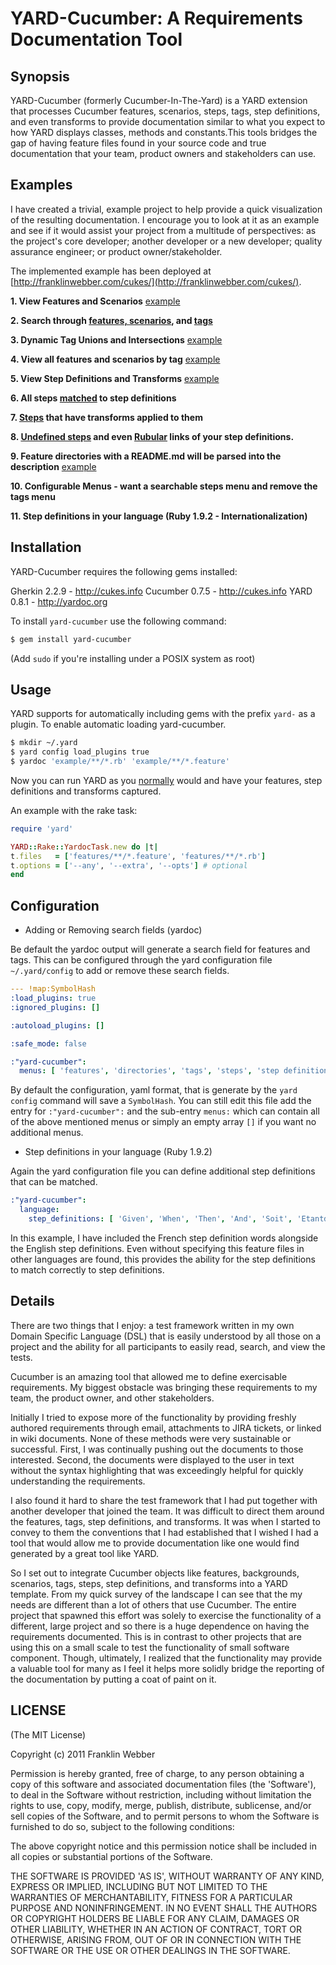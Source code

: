 # YARD-Cucumber: A Requirements Documentation Tool

## Synopsis

YARD-Cucumber (formerly Cucumber-In-The-Yard) is a YARD extension that processes
Cucumber features, scenarios, steps, tags, step definitions, and even transforms
to provide documentation similar to what you expect to how YARD displays
classes, methods and constants.This tools bridges the gap of having feature
files found in your source code and true documentation that your team, product
owners and stakeholders can use.

## Examples

I have created a trivial, example project to help provide a quick
visualization of the resulting documentation. I encourage you to look at it as
an example and see if it would assist your project from a multitude of
perspectives: as the project's core developer; another developer or a new
developer; quality assurance engineer; or product owner/stakeholder.

The implemented example has been deployed at [http://franklinwebber.com/cukes/](http://franklinwebber.com/cukes/).

**1. View Features and Scenarios** [example](http://franklinwebber.com/cukes/requirements.html)

**2. Search through [features, scenarios](http://franklinwebber.com/cukes/feature_list.html), and [tags](http://franklinwebber.com/cukes/tag_list.html)**

**3. Dynamic Tag Unions and Intersections** [example](http://franklinwebber.com/cukes/requirements/tags.html)

**4. View all features and scenarios by tag** [example](http://franklinwebber.com/cukes/requirements/tags/bvt.html)

**5. View Step Definitions and Transforms** [example](http://franklinwebber.com/cukes/requirements/step_transformers.html)

**6. All steps [matched](http://franklinwebber.com/cukes/requirements/step_transformers.html#definition_5-stepdefinition) to step definitions**

**7. [Steps](http://franklinwebber.com/cukes/requirements/step_transformers.html#step_transform7-steptransform) that have transforms applied to them**

**8. [Undefined steps](http://franklinwebber.com/cukes/requirements/step_transformers.html#undefined_steps) and even [Rubular](http://rubular.com/) links of your step definitions.**

**9. Feature directories with a README.md will be parsed into the description** [example](http://franklinwebber.com/cukes/requirements/example/child_feature.html)

**10. Configurable Menus - want a searchable steps menu and remove the tags menu**

**11. Step definitions in your language (Ruby 1.9.2 - Internationalization)**

## Installation

YARD-Cucumber requires the following gems installed:

Gherkin 2.2.9 - http://cukes.info
Cucumber 0.7.5 - http://cukes.info
YARD 0.8.1 - http://yardoc.org

To install `yard-cucumber` use the following command:

```bash
$ gem install yard-cucumber
```

(Add `sudo` if you're installing under a POSIX system as root)

## Usage

YARD supports for automatically including gems with the prefix `yard-`
as a plugin. To enable automatic loading yard-cucumber.

```bash
$ mkdir ~/.yard
$ yard config load_plugins true
$ yardoc 'example/**/*.rb' 'example/**/*.feature'
```

Now you can run YARD as you [normally](https://github.com/lsegal/yard) would and
have your features, step definitions and transforms captured.

An example with the rake task:

```ruby
require 'yard'

YARD::Rake::YardocTask.new do |t|
t.files   = ['features/**/*.feature', 'features/**/*.rb']
t.options = ['--any', '--extra', '--opts'] # optional
end
```


## Configuration

* Adding or Removing search fields (yardoc)

Be default the yardoc output will generate a search field for features and tags.
This can be configured through the yard configuration file `~/.yard/config` to
add or remove these search fields.

```yaml
--- !map:SymbolHash
:load_plugins: true
:ignored_plugins: []

:autoload_plugins: []

:safe_mode: false

:"yard-cucumber":
  menus: [ 'features', 'directories', 'tags', 'steps', 'step definitions' ]
```

By default the configuration, yaml format, that is generate by the `yard config`
command will save a `SymbolHash`. You can still edit this file add the entry for
`:"yard-cucumber":` and the sub-entry `menus:` which can contain all of the above
mentioned menus or simply an empty array `[]` if you want no additional menus.

* Step definitions in your language (Ruby 1.9.2)

Again the yard configuration file you can define additional step definitions
that can be matched.

```yaml
:"yard-cucumber":
  language:
    step_definitions: [ 'Given', 'When', 'Then', 'And', 'Soit', 'Etantdonné', 'Lorsque', 'Lorsqu', 'Alors', 'Et' ]
```

In this example, I have included the French step definition words alongside the
English step definitions. Even without specifying this feature files in other
languages are found, this provides the ability for the step definitions to match
correctly to step definitions.

## Details

There are two things that I enjoy: a test framework written in my own Domain
Specific Language (DSL) that is easily understood by all those on a project
and the ability for all participants to easily read, search, and view the tests.

Cucumber is an amazing tool that allowed me to define exercisable requirements.
My biggest obstacle was bringing these requirements to my team, the product
owner, and other stakeholders.

Initially I tried to expose more of the functionality by providing freshly
authored requirements through email, attachments to JIRA tickets, or linked in
wiki documents. None of these methods were very sustainable or successful.
First, I was continually pushing out the documents to those interested.
Second, the documents were displayed to the user in text without the syntax
highlighting that was exceedingly helpful for quickly understanding the requirements.

I also found it hard to share the test framework that I had put together with
another developer that joined the team. It was difficult to direct them around
the features, tags, step definitions, and transforms. It was when I started to
convey to them the conventions that I had established that I wished I had a
tool that would allow me to provide documentation like one would find generated
by a great tool like YARD.

So I set out to integrate Cucumber objects like features, backgrounds,
scenarios, tags, steps, step definitions, and transforms into a YARD template.
From my quick survey of the landscape I can see that the my needs are
different than a lot of others that use Cucumber.  The entire project that
spawned this effort was solely to exercise the functionality of a different,
large project and so there is a huge dependence on having the requirements
documented.  This is in contrast to other projects that are using this on a
small scale to test the functionality of small software component.  Though,
ultimately, I realized that the functionality may provide a valuable tool for
many as I feel it helps more solidly bridge the reporting of the documentation
by putting a coat of paint on it.


## LICENSE

(The MIT License)

Copyright (c) 2011 Franklin Webber

Permission is hereby granted, free of charge, to any person obtaining
a copy of this software and associated documentation files (the
'Software'), to deal in the Software without restriction, including
without limitation the rights to use, copy, modify, merge, publish,
distribute, sublicense, and/or sell copies of the Software, and to
permit persons to whom the Software is furnished to do so, subject to
the following conditions:

The above copyright notice and this permission notice shall be
included in all copies or substantial portions of the Software.

THE SOFTWARE IS PROVIDED 'AS IS', WITHOUT WARRANTY OF ANY KIND,
EXPRESS OR IMPLIED, INCLUDING BUT NOT LIMITED TO THE WARRANTIES OF
MERCHANTABILITY, FITNESS FOR A PARTICULAR PURPOSE AND NONINFRINGEMENT.
IN NO EVENT SHALL THE AUTHORS OR COPYRIGHT HOLDERS BE LIABLE FOR ANY
CLAIM, DAMAGES OR OTHER LIABILITY, WHETHER IN AN ACTION OF CONTRACT,
TORT OR OTHERWISE, ARISING FROM, OUT OF OR IN CONNECTION WITH THE
SOFTWARE OR THE USE OR OTHER DEALINGS IN THE SOFTWARE.